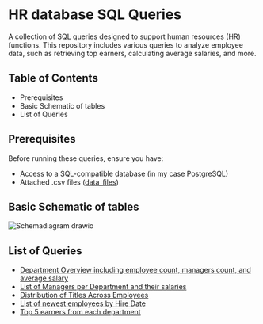 # HR database SQL Queries

A collection of SQL queries designed to support human resources (HR) functions. This repository includes various queries to analyze employee data, such as retrieving top earners, calculating average salaries, and more.

## Table of Contents

- Prerequisites
- Basic Schematic of tables
- List of Queries



## Prerequisites

Before running these queries, ensure you have:

- Access to a SQL-compatible database (in my case PostgreSQL)
- Attached .csv files ([data_files](HR-database-queries/data_files))

## Basic Schematic of tables

![Schemadiagram drawio](https://github.com/user-attachments/assets/098e6d03-f31c-462b-b494-243fa7cbd9a7)



## List of Queries

- [Department Overview including employee count, managers count, and average salary](SQL_queries/1.Department_Overview.sql)
- [List of Managers per Department and their salaries](SQL_queries/2.List_of_Managers_per_Department_and_their_salaries.sql)
- [Distribution of Titles Across Employees](SQL_queries/3.Distribution_of_Titles_Across_Employees.sql)
- [List of newest employees by Hire Date](SQL_queries/4.Employee_details_by_hiring_date.sql)
- [Top 5 earners from each department](SQL_queries/5.Top_5_earners_by_each_department.sql)
